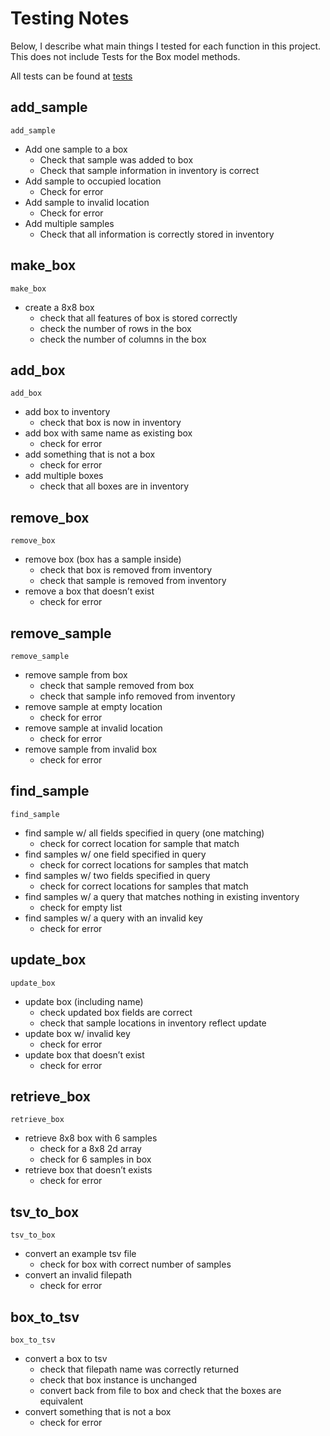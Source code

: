 # Testing Notes 
Below, I describe what main things I tested for each function in this project. This does not include Tests for the Box model methods. 

All tests can be found at [tests](tests)

## add_sample
`add_sample`
- Add one sample to a box 
  - Check that sample was added to box
  - Check that sample information in inventory is correct
- Add sample to occupied location
  - Check for error 
- Add sample to invalid location
  - Check for error
- Add multiple samples
  - Check that all information is correctly stored in inventory 

## make_box
`make_box`
- create a 8x8 box 
  - check that all features of box is stored correctly 
  - check the number of rows in the box
  - check the number of columns in the box 

## add_box
`add_box`
- add box to inventory 
  - check that box is now in inventory 
- add box with same name as existing box 
  - check for error 
- add something that is not a box 
  - check for error
- add multiple boxes 
  - check that all boxes are in inventory 

## remove_box
`remove_box`
- remove box (box has a sample inside)
  - check that box is removed from inventory 
  - check that sample is removed from inventory 
- remove a box that doesn’t exist 
  - check for error 

## remove_sample
`remove_sample`
- remove sample from box 
  - check that sample removed from box 
  - check that sample info removed from inventory 
- remove sample at empty location 
  - check for error 
- remove sample at invalid location
  - check for error 
- remove sample from invalid box 
  - check for error

## find_sample
`find_sample`
- find sample w/ all fields specified in query (one matching)
  - check for correct location for sample that match
- find samples w/ one field specified in query 
  - check for correct locations for samples that match
- find samples w/ two fields specified in query 
  - check for correct locations for samples that match
- find samples w/ a query that matches nothing in existing inventory 
  - check for empty list 
- find samples w/ a query with an invalid key
  - check for error

## update_box
`update_box`
- update box (including name)
  - check updated box fields are correct 
  - check that sample locations in inventory reflect update
- update box w/ invalid key 
  - check for error 
- update box that doesn’t exist
  - check for error

## retrieve_box
`retrieve_box`
- retrieve 8x8 box with 6 samples
  - check for a 8x8 2d array 
  - check for 6 samples in box 
- retrieve box that doesn’t exists 
  - check for error 

## tsv_to_box
`tsv_to_box` 
- convert an example tsv file
  - check for box with correct number of samples
- convert an invalid filepath
  - check for error

## box_to_tsv
`box_to_tsv`
- convert a box to tsv 
  - check that filepath name was correctly returned 
  - check that box instance is unchanged 
  - convert back from file to box and check that the boxes are equivalent 
- convert something that is not a box
  - check for error
